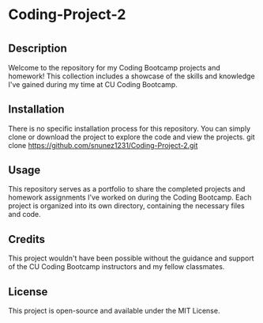 # Coding-Project-2
# <Coding Bootcamp Portfolio>

## Description

Welcome to the repository for my Coding Bootcamp projects and homework! This collection includes a showcase of the skills and knowledge I've gained during my time at CU Coding Bootcamp.




## Installation
There is no specific installation process for this repository. You can simply clone or download the project to explore the code and view the projects. git clone https://github.com/snunez1231/Coding-Project-2.git

## Usage
This repository serves as a portfolio to share the completed projects and homework assignments I've worked on during the Coding Bootcamp. Each project is organized into its own directory, containing the necessary files and code.

## Credits
This project wouldn't have been possible without the guidance and support of the CU Coding Bootcamp instructors and my fellow classmates. 

## License
This project is open-source and available under the MIT License.
